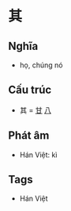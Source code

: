 # 其

## Nghĩa

* họ, chúng nó

## Cấu trúc
* 其 = [甘](甘.md) [八](八.md)

## Phát âm

* Hán Việt: kì

## Tags
* Hán Việt

<script>window.HANZI_FIELD='其';</script>
